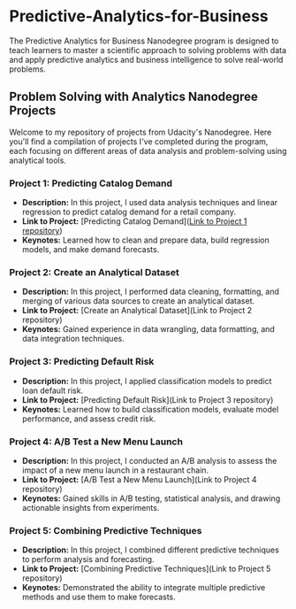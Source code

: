 # Predictive-Analytics-for-Business
The Predictive Analytics for Business Nanodegree program is designed to teach learners to master a scientific approach to solving problems with data and apply predictive analytics and business intelligence to solve real-world problems. 



## Problem Solving with Analytics Nanodegree Projects
Welcome to my repository of projects from Udacity's Nanodegree. Here you'll find a compilation of projects I've completed during the program, each focusing on different areas of data analysis and problem-solving using analytical tools.

### Project 1: Predicting Catalog Demand
- **Description:** In this project, I used data analysis techniques and linear regression to predict catalog demand for a retail company.
- **Link to Project:** [Predicting Catalog Demand]([Link to Project 1 repository](https://github.com/sergioarnold87/Predictive-Analytics-for-Business/blob/main/Predicting_diamonds_Sergio_Arnold.pdf))
- **Keynotes:** Learned how to clean and prepare data, build regression models, and make demand forecasts.

### Project 2: Create an Analytical Dataset
- **Description:** In this project, I performed data cleaning, formatting, and merging of various data sources to create an analytical dataset.
- **Link to Project:** [Create an Analytical Dataset](Link to Project 2 repository)
- **Keynotes:** Gained experience in data wrangling, data formatting, and data integration techniques.

### Project 3: Predicting Default Risk
- **Description:** In this project, I applied classification models to predict loan default risk.
- **Link to Project:** [Predicting Default Risk](Link to Project 3 repository)
- **Keynotes:** Learned how to build classification models, evaluate model performance, and assess credit risk.

### Project 4: A/B Test a New Menu Launch
- **Description:** In this project, I conducted an A/B analysis to assess the impact of a new menu launch in a restaurant chain.
- **Link to Project:** [A/B Test a New Menu Launch](Link to Project 4 repository)
- **Keynotes:** Gained skills in A/B testing, statistical analysis, and drawing actionable insights from experiments.

### Project 5: Combining Predictive Techniques
- **Description:** In this project, I combined different predictive techniques to perform analysis and forecasting.
- **Link to Project:** [Combining Predictive Techniques](Link to Project 5 repository)
- **Keynotes:** Demonstrated the ability to integrate multiple predictive methods and use them to make forecasts.


